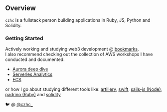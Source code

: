 ## Overview 

`czhc` is a fullstack person building applications in Ruby, JS, Python and Solidity. 

### Getting Started

Actively working and studying web3 development @ [bookmarks](https://github.com/czhc/bookmarks).\
I also recommend checking out the collection of AWS workshops I have conducted and documented. 

* [Aurora deep dive](https://github.com/czhc/aurora-deep-dive)
* [Serverles Analytics](https://github.com/czhc/serverless-datalake-on-aws)
* [ECS](https://github.com/czhc/ecs-lab)

or how I go about studying different tools like: [artillery](https://github.com/czhc/artillery), [swift](https://github.com/czhc/FizzBuzz), [sails-js (Node)](https://github.com/czhc/demo-sails), [padrino (Ruby)](https://github.com/czhc/padrino-exp) and [solidity](https://github.com/czhc/solidity-intro)

🐦 @ [@czhc_](https://www.twitter.com/czhc_)


<!--
**czhc/czhc** is a ✨ _special_ ✨ repository because its `README.md` (this file) appears on your GitHub profile.

Here are some ideas to get you started:

- 🔭 I’m currently working on ...
- 🌱 I’m currently learning ...
- 👯 I’m looking to collaborate on ...
- 🤔 I’m looking for help with ...
- 💬 Ask me about ...
- 📫 How to reach me: ...
- 😄 Pronouns: ...
- ⚡ Fun fact: ...
-->
